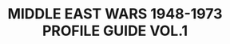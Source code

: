 ---
layout: product
title: "MIDDLE EAST WARS 1948-1973 PROFILE GUIDE VOL.1 "
price: "TBA" 
desc: "Knjiga"
img_path: "/assets/img/AK284.webp"
brand: "AK"
available: false
special_offer: false
new: false
soon: false
cat: "090000"
subcat: "090200"
subsubcat: "090202"
sifra: "AK284"
popular: false
spec: false
---